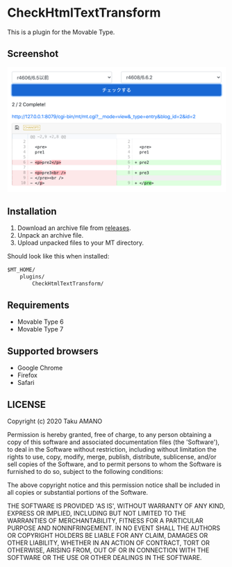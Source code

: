 # CheckHtmlTextTransform

This is a plugin for the Movable Type.

## Screenshot

![Screenshot](https://raw.githubusercontent.com/usualoma/mt-plugin-CheckHtmlTextTransform/master/artwork/screenshot.png)

## Installation

1. Download an archive file from [releases](https://github.com/usualoma/mt-plugin-CheckHtmlTextTransform/releases).
1. Unpack an archive file.
1. Upload unpacked files to your MT directory.

Should look like this when installed:

    $MT_HOME/
        plugins/
            CheckHtmlTextTransform/

## Requirements

* Movable Type 6
* Movable Type 7

## Supported browsers

* Google Chrome
* Firefox
* Safari

## LICENSE

Copyright (c) 2020 Taku AMANO

Permission is hereby granted, free of charge, to any person obtaining
a copy of this software and associated documentation files (the
'Software'), to deal in the Software without restriction, including
without limitation the rights to use, copy, modify, merge, publish,
distribute, sublicense, and/or sell copies of the Software, and to
permit persons to whom the Software is furnished to do so, subject to
the following conditions:

The above copyright notice and this permission notice shall be
included in all copies or substantial portions of the Software.

THE SOFTWARE IS PROVIDED 'AS IS', WITHOUT WARRANTY OF ANY KIND,
EXPRESS OR IMPLIED, INCLUDING BUT NOT LIMITED TO THE WARRANTIES OF
MERCHANTABILITY, FITNESS FOR A PARTICULAR PURPOSE AND NONINFRINGEMENT.
IN NO EVENT SHALL THE AUTHORS OR COPYRIGHT HOLDERS BE LIABLE FOR ANY
CLAIM, DAMAGES OR OTHER LIABILITY, WHETHER IN AN ACTION OF CONTRACT,
TORT OR OTHERWISE, ARISING FROM, OUT OF OR IN CONNECTION WITH THE
SOFTWARE OR THE USE OR OTHER DEALINGS IN THE SOFTWARE.
